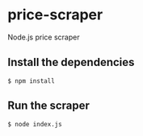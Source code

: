 # price-scraper
Node.js price scraper

## Install the dependencies

`$ npm install`

## Run the scraper 

`$ node index.js`
